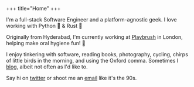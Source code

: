 +++
title="Home"
+++

I'm a full-stack Software Engineer and a platform-agnostic geek. I love working with Python&nbsp;🐍 & Rust&nbsp;🦀

Originally from Hyderabad, I'm currently working at [Playbrush](https://www.playbrush.com) in London, helping make oral hygiene fun! 🦷

I enjoy tinkering with software, reading books, photography, cycling, chirps of little birds in the morning, and using the Oxford comma. Sometimes I [blog](/blog),
albeit not often as I'd like to.

Say hi on [twitter](https://twitter.com/arjundot) or shoot me an [email](mailto:arjunmunji+arjun.ninja@gmail.com?subject=Hi) like it's the 90s.
